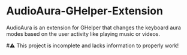 # AudioAura-GHelper-Extension
AudioAura is an extension for GHelper that changes the keyboard aura modes based on the user activity like playing music or videos.


#⚠️ This project is incomplete and lacks information to properly work!
